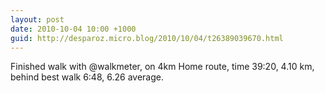 ```yaml
---
layout: post
date: 2010-10-04 10:00 +1000
guid: http://desparoz.micro.blog/2010/10/04/t26389039670.html
---
```

Finished walk with @walkmeter, on 4km Home route, time 39:20, 4.10 km, behind best walk 6:48, 6.26 average.
